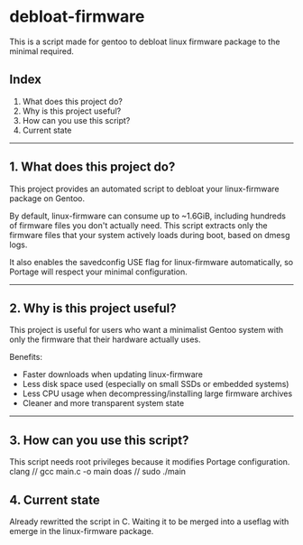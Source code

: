 # debloat-firmware
This is a script made for gentoo to debloat linux firmware package to the minimal required.
## Index

1. What does this project do?
2. Why is this project useful?
3. How can you use this script?
4. Current state

---

## 1. What does this project do?

This project provides an automated script to debloat your linux-firmware package on Gentoo.

By default, linux-firmware can consume up to ~1.6GiB, including hundreds of firmware files you don't actually need.
This script extracts only the firmware files that your system actively loads during boot, based on dmesg logs.

It also enables the savedconfig USE flag for linux-firmware automatically, so Portage will respect your minimal configuration.

---

## 2. Why is this project useful?

This project is useful for users who want a minimalist Gentoo system with only the firmware that their hardware actually uses.

Benefits:

- Faster downloads when updating linux-firmware
- Less disk space used (especially on small SSDs or embedded systems)
- Less CPU usage when decompressing/installing large firmware archives
- Cleaner and more transparent system state

---

## 3. How can you use this script?

This script needs root privileges because it modifies Portage configuration.
clang // gcc main.c -o main
doas // sudo ./main
## 4. Current state
Already rewritted the script in C.
Waiting it to be merged into a useflag with emerge in the linux-firmware package.

